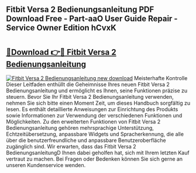 ## Fitbit Versa 2 Bedienungsanleitung PDF Download Free - Part-aaO User Guide Repair - Service Owner Edition hCvxK

# <h2><a href="http://df3k1bs.blite.top/?on=Fitbit+Versa+2+Bedienungsanleitung">🔗Download 👉🔴 Fitbit Versa 2 Bedienungsanleitung</a></h2>

[![Fitbit Versa 2 Bedienungsanleitung new download](https://i.imgur.com/lujVjoI.png)](http://df3k1bs.blite.top/?on=Fitbit+Versa+2+Bedienungsanleitung)
Meisterhafte Kontrolle Dieser Leitfaden enthüllt die Geheimnisse Ihres neuen Fitbit Versa 2 Bedienungsanleitung und ermöglicht es Ihnen, seine Funktionen präzise zu steuern. Bevor Sie Ihr Fitbit Versa 2 Bedienungsanleitung verwenden, nehmen Sie sich bitte einen Moment Zeit, um dieses Handbuch sorgfältig zu lesen. Es enthält detaillierte Anweisungen zur Einrichtung des Produkts sowie Informationen zur Verwendung der verschiedenen Funktionen und Möglichkeiten. Zu den erweiterten Funktionen von Fitbit Versa 2 Bedienungsanleitung gehören mehrsprachige Unterstützung, Echtzeitübersetzung, anpassbare Widgets und Spracherkennung, die alle über die benutzerfreundliche und anpassbare Benutzeroberfläche zugänglich sind. Wir erwarten, dass das Fitbit Versa 2 BedienungsanleitungD Ihnen dabei geholfen hat, sich mit Ihrem letzten Kauf vertraut zu machen. Bei Fragen oder Bedenken können Sie sich gerne an unseren Kundenservice wenden.
